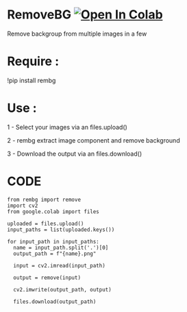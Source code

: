 # RemoveBG [![Open In Colab](https://colab.research.google.com/assets/colab-badge.svg)](https://colab.research.google.com/github/reirualluap/RemoveBG/blob/main/RemoveBG.ipynb])
Remove backgroup from multiple images in a few

# Require : 
!pip install rembg

# Use : 

1 - Select your images via an files.upload()

2 - rembg extract image component and remove background

3 - Download the output via an files.download()

# CODE 

```
from rembg import remove
import cv2
from google.colab import files

uploaded = files.upload()
input_paths = list(uploaded.keys())

for input_path in input_paths:
  name = input_path.split('.')[0]
  output_path = f"{name}.png"

  input = cv2.imread(input_path)

  output = remove(input)

  cv2.imwrite(output_path, output)

  files.download(output_path)

```
